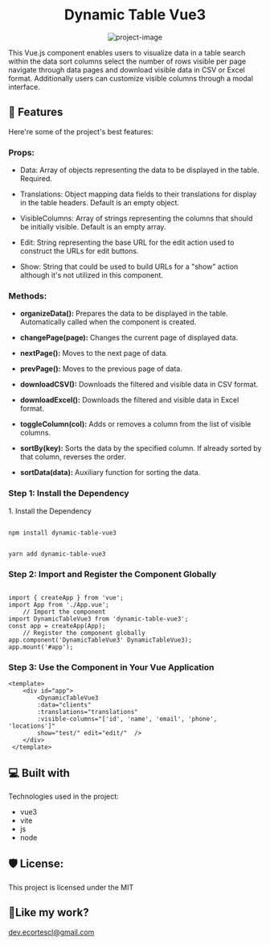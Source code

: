 <h1  align="center"  id="title">Dynamic Table Vue3</h1>
  
<p  align="center"><img  src="https://camo.githubusercontent.com/c9678b05bc417572e29a438145ffaeb544a261bee7212eca889b3ea4dbcab377/68747470733a2f2f692e6962622e636f2f664630543239642f64656d6f7374726163696f6e2e706e67"  alt="project-image"></p>
  
<p  id="description">This Vue.js component enables users to visualize data in a table search within the data sort columns select the number of rows visible per page navigate through data pages and download visible data in CSV or Excel format. Additionally users can customize visible columns through a modal interface.</p>

  

<h2>🧐 Features</h2>

Here're some of the project's best features:

<h3>Props: </h3>

* Data: Array of objects representing the data to be displayed in the table. Required.

* Translations: Object mapping data fields to their translations for display in the table headers. Default is an empty object.

* VisibleColumns: Array of strings representing the columns that should be initially visible. Default is an empty array.

* Edit: String representing the base URL for the edit action used to construct the URLs for edit buttons.

* Show: String that could be used to build URLs for a "show" action although it's not utilized in this component.

<h3>Methods: </h3>

-   **organizeData():** Prepares the data to be displayed in the table. Automatically called when the component is created.
    
-   **changePage(page):** Changes the current page of displayed data.
    
-   **nextPage():** Moves to the next page of data.
    
-   **prevPage():** Moves to the previous page of data.
    
-   **downloadCSV():** Downloads the filtered and visible data in CSV format.
    
-   **downloadExcel():** Downloads the filtered and visible data in Excel format.
    
-   **toggleColumn(col):** Adds or removes a column from the list of visible columns.
    
-   **sortBy(key):** Sorts the data by the specified column. If already sorted by that column, reverses the order.
    
-   **sortData(data):** Auxiliary function for sorting the data.

  

### Step 1: Install the Dependency
  

<p>1. Install the Dependency</p>
  
```

npm install dynamic-table-vue3

```

 
```

yarn add dynamic-table-vue3

```

  

### Step 2: Import and Register the Component Globally

  
```

import { createApp } from 'vue';
import App from './App.vue';
	// Import the component
import DynamicTableVue3 from 'dynamic-table-vue3';
const app = createApp(App);
	// Register the component globally
app.component('DynamicTableVue3' DynamicTableVue3);
app.mount('#app');

```

### Step 3: Use the Component in Your Vue Application

```
<template> 
	<div id="app"> 
		<DynamicTableVue3 
		:data="clients"
		:translations="translations"
		:visible-columns="['id', 'name', 'email', 'phone', 'locations']"
		show="test/" edit="edit/"  /> 
	</div>
 </template>
```


<h2>💻 Built with</h2>

  

Technologies used in the project:

  

* vue3
* vite
* js
* node

  

<h2>🛡️ License:</h2>


This project is licensed under the MIT

  

<h2>💖Like my work?</h2>
 

dev.ecortescl@gmail.com
